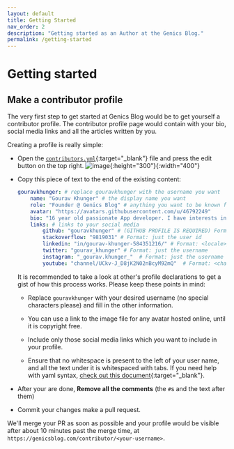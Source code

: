 ```yaml
---
layout: default
title: Getting Started
nav_order: 2
description: "Getting started as an Author at the Genics Blog."
permalink: /getting-started
---
```


# Getting started

## Make a contributor profile

The very first step to get started at Genics Blog would be to get yourself a contributor profile. The contributor profile page would contain with your bio, social media links and all the articles written by you.

Creating a profile is really simple:

- Open the [`contributors.yml`](https://github.com/genicsblog/genicsblog.github.io/blob/main/_data/contributors.yml){:target="_blank"} file and press the edit button on the top right.
    ![image](https://user-images.githubusercontent.com/46792249/147688574-f3e743a8-a406-42f5-8503-b666ca9b7601.png){:height="300"}{:width="400"}

- Copy this piece of text to the end of the existing content:
    ```yml
    gouravkhunger: # replace gouravkhunger with the username you want
        name: "Gourav Khunger" # the display name you want
        role: "Founder @ Genics Blog" # anything you want to be known for, ex: Full stack dev, Intern @ Company, etc.
        avatar: "https://avatars.githubusercontent.com/u/46792249"
        bio: "16 year old passionate App developer. I have interests in web development too." # your about me, max 200 chars
        links: # links to your social media
            github: "gouravkhunger" # (GITHUB PROFILE IS REQUIRED) Format: just the username
            stackoverflow: "9819031" # Format: just the user id
            linkedin: "in/gourav-khunger-584351216/" # Format: <locale>/<user-id>
            twitter: "gourav_khunger" # Format: just the username
            instagram: "_gourav.khunger_"  # Format: just the username
            youtube: "channel/UCkv-J_D8jK2N02nBcyM92mQ"  # Format: <channel or c>/<channel-id> Depends on if your channel is verified or not
    ```

    It is recommended to take a look at other's profile declarations to get a gist of how this process works. Please keep these points in mind:

    - Replace `gouravkhunger` with your desired username (no special characters please) and fill in the other information.
    
    - You can use a link to the image file for any avatar hosted online, until it is copyright free.

    - Include only those social media links which you want to include in your profile.

    - Ensure that no whitespace is present to the left of your user name, and all the text under it is whitespaced with tabs. If you need help with yaml syntax, [check out this document](https://docs.ansible.com/ansible/latest/reference_appendices/YAMLSyntax.html){:target="_blank"}.

- After your are done, **Remove all the comments** (the `#`s and the text after them)

- Commit your changes make a pull request. 

We'll merge your PR as soon as possible and your profile would be visible after about 10 minutes past the merge time, at `https://genicsblog.com/contributor/<your-username>`.